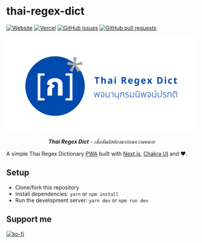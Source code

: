 # thai-regex-dict
[![Website](https://img.shields.io/website?url=https://thai-regex-dict.vercel.app/)](https://thai-regex-dict.vercel.app/)
[![Vercel](https://vercelbadge.vercel.app/api/richeyphu/thai-regex-dict)](https://thai-regex-dict.vercel.app/)
[![GitHub issues](https://img.shields.io/github/issues/richeyphu/thai-regex-dict)](https://github.com/TNI-Cybersec/tni-cybersec.github.io/issues)
[![GitHub pull requests](https://img.shields.io/github/issues-pr/richeyphu/thai-regex-dict)](https://github.com/TNI-Cybersec/tni-cybersec.github.io/pulls)

![cover](public/img/cover.png)
<p align="center">
  <i><b>Thai Regex Dict</b> - เมื่อสัมผัสต้องมาก่อนความหมาย</i>
</p>

A simple Thai Regex Dictionary [PWA](https://en.wikipedia.org/wiki/Progressive_web_application) built with [Next.js](https://github.com/vercel/next.js), [Chakra UI](https://github.com/chakra-ui/chakra-ui) and ❤️.

## Setup
- Clone/fork this repository
- Install dependencies: `yarn` or `npm install`
- Run the development server: `yarn dev` or `npm run dev`

## Support me
[![ko-fi](https://ko-fi.com/img/githubbutton_sm.svg)](https://ko-fi.com/I2I56YEGJ)
